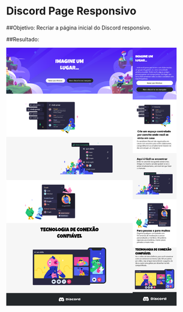 # Discord Page Responsivo

##Objetivo:
Recriar a página inicial do Discord responsivo.

##Resultado:

<div style='display: flex;'>
    <img width='66.9%' src='/assets/img/desktop.png'>
    <img width='23.2%' src='/assets/img/mobile.png'>
</div>

